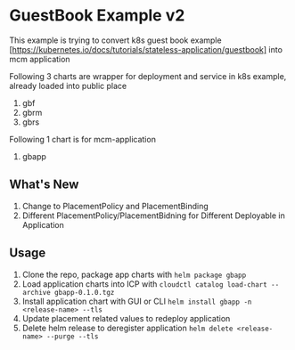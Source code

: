 # GuestBook Example v2
This example is trying to convert k8s guest book example [https://kubernetes.io/docs/tutorials/stateless-application/guestbook] into mcm application

Following 3 charts are wrapper for deployment and service in k8s example, already loaded into public place
1. gbf
2. gbrm
3. gbrs

Following 1 chart is for mcm-application
1. gbapp

## What's New
1. Change to PlacementPolicy and PlacementBinding
2. Different PlacementPolicy/PlacementBidning for Different Deployable in Application

## Usage
1. Clone the repo, package app charts with ```helm package gbapp```
2. Load application charts into ICP with ```cloudctl catalog load-chart --archive gbapp-0.1.0.tgz```
3. Install application chart with GUI or CLI ```helm install gbapp -n <release-name> --tls ```
4. Update placement related values to redeploy application
5. Delete helm release to deregister application ```helm delete <release-name> --purge --tls```